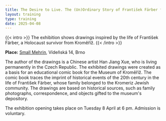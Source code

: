```yaml
---
title: The Desire to Live. The (Un)Ordinary Story of František Färber from Kroměříž 
layout: training
type: training
date: 2025-04-08
---
```


{{< intro >}}
The exhibition shows drawings inspired by the life of František Färber, a Holocaust survivor from Kroměříž.
{{< /intro >}}
</br>

**Place:** [Small Mehrin](https://malymehrin.cz/), Vídeňská 14, Brno

The author of the drawings is a Chinese artist Han Jiang Xue, who is living permanently in the Czech Republic. The exhibited drawings were created as a basis for an educational comic book for the Museum of Kroměříž. The comic book traces the imprint of historical events of the 20th century in the life of František Färber, whose family belonged to the Kromeriz Jewish community. The drawings are based on historical sources, such as family photographs, correspondence, and objects gifted to the museum's depository.

The exhibition opening takes place on Tuesday 8 April at 6 pm. Admission is voluntary.

